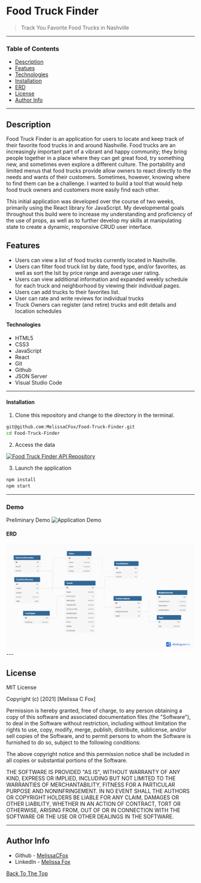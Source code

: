 # Food Truck Finder

> Track You Favorite Food Trucks in Nashville 

---

### Table of Contents

- [Description](#description)
- [Featues](#features)
- [Technologies](#technologies)
- [Installation](#installation)
- [ERD](#erd)
- [License](#license)
- [Author Info](#author-info)

---

## Description

Food Truck Finder is an application for users to locate and keep track of their favorite food trucks in and around Nashville. Food trucks are an increasingly important part of a vibrant and happy community; they bring people together in a place where they can get great food, try something new, and sometimes even explore a different culture. The portability and limited menus that food trucks provide allow owners to react directly to the needs and wants of their customers. Sometimes, however, knowing where to find them can be a challenge. I wanted to build a tool that would help food truck owners and customers more easily find each other. 

This initial application was developed over the course of two weeks, primarily using the React library for JavaScript. My developmental goals throughout this build were to increase my understanding and proficiency of the use of props, as well as to further develop my skills at manipulating state to create a dynamic, responsive CRUD user interface.

## Features
- Users can view a list of food trucks currently located in Nashville.
- Users can filter food truck list by date, food type, and/or favorites, as well as sort the lsit by price range and average user rating.
- Users can view additional information and expanded weekly schedule for each truck and neighborhood by viewing their individual pages.
- Users can add trucks to their favorites list.
- User can rate and write reviews for individual trucks
- Truck Owners can register (and retire) trucks and edit details and location schedules

#### Technologies

- HTML5
- CSS3
- JavaScript
- React
- Git
- Github
- JSON Server
- Visual Studio Code

---


#### Installation
1. Clone this repository and change to the directory in the terminal.

```sh
git@github.com:MelissaCFox/Food-Truck-Finder.git
cd Food-Truck-Finder
```
2. Access the data

<a href="https://github.com/MelissaCFox/food-truck-finder-api" target="_blank" rel="noreferrer"><img src="https://img.shields.io/badge/-Click%20Here-blue" alt="Food Truck Finder API Repository" style="height: 30px !important; width: 100px !important;" /></a>

3. Launch the application

```sh
npm install
npm start
```

---
### Demo
Preliminary Demo
<img src="./Food-Truck-Finder-Demo.gif" alt="Application Demo">


#### ERD
<img src="./Food-Truck-Finder-ERD.png" alt="Application ERD">
---

## License

MIT License

Copyright (c) [2021] [Melissa C Fox]

Permission is hereby granted, free of charge, to any person obtaining a copy
of this software and associated documentation files (the "Software"), to deal
in the Software without restriction, including without limitation the rights
to use, copy, modify, merge, publish, distribute, sublicense, and/or sell
copies of the Software, and to permit persons to whom the Software is
furnished to do so, subject to the following conditions:

The above copyright notice and this permission notice shall be included in all
copies or substantial portions of the Software.

THE SOFTWARE IS PROVIDED "AS IS", WITHOUT WARRANTY OF ANY KIND, EXPRESS OR
IMPLIED, INCLUDING BUT NOT LIMITED TO THE WARRANTIES OF MERCHANTABILITY,
FITNESS FOR A PARTICULAR PURPOSE AND NONINFRINGEMENT. IN NO EVENT SHALL THE
AUTHORS OR COPYRIGHT HOLDERS BE LIABLE FOR ANY CLAIM, DAMAGES OR OTHER
LIABILITY, WHETHER IN AN ACTION OF CONTRACT, TORT OR OTHERWISE, ARISING FROM,
OUT OF OR IN CONNECTION WITH THE SOFTWARE OR THE USE OR OTHER DEALINGS IN THE
SOFTWARE.

---

## Author Info

- Github - [MelissaCFox](https://github.com/MelissaCFox)
- LinkedIn - [Melissa Fox](https://www.linkedin.com/in/melissacfox/)

[Back To The Top](#FoodTruckFinder)